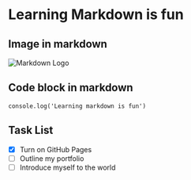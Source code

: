 # Learning Markdown is fun

## Image in markdown
![Markdown Logo](https://upload.wikimedia.org/wikipedia/commons/thumb/4/48/Markdown-mark.svg/263px-Markdown-mark.svg.png)

## Code block in markdown

```
console.log('Learning markdown is fun')
```
## Task List
- [x] Turn on GitHub Pages
- [ ] Outline my portfolio
- [ ] Introduce myself to the world
